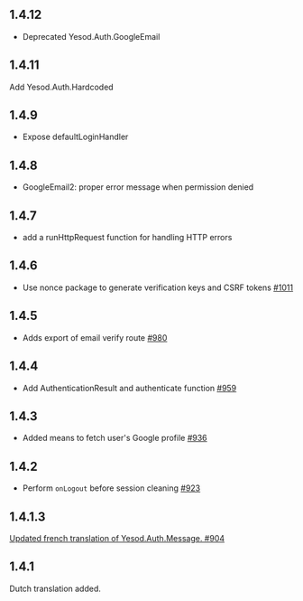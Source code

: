 ## 1.4.12

* Deprecated Yesod.Auth.GoogleEmail

## 1.4.11

Add Yesod.Auth.Hardcoded

## 1.4.9

* Expose defaultLoginHandler

## 1.4.8

* GoogleEmail2: proper error message when permission denied

## 1.4.7

* add a runHttpRequest function for handling HTTP errors

## 1.4.6

* Use nonce package to generate verification keys and CSRF tokens [#1011](https://github.com/yesodweb/yesod/pull/1011)

## 1.4.5

* Adds export of email verify route [#980](https://github.com/yesodweb/yesod/pull/980)

## 1.4.4

* Add AuthenticationResult and authenticate function [#959](https://github.com/yesodweb/yesod/pull/959)

## 1.4.3

* Added means to fetch user's Google profile [#936](https://github.com/yesodweb/yesod/pull/936)

## 1.4.2

* Perform `onLogout` before session cleaning [#923](https://github.com/yesodweb/yesod/pull/923)

## 1.4.1.3

[Updated french translation of Yesod.Auth.Message. #904](https://github.com/yesodweb/yesod/pull/904)

## 1.4.1

Dutch translation added.
